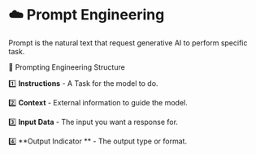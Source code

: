# ☁️ **Prompt Engineering**  
Prompt is the natural text that request generative AI to perform specific task.

🚀 Prompting Engineering Structure

1️⃣ **Instructions** - A Task for the model to do.

2️⃣ **Context** - External information to guide the model.

3️⃣ **Input Data** - The input you want a response for.

4️⃣ **Output Indicator ** -  The output type or format.

